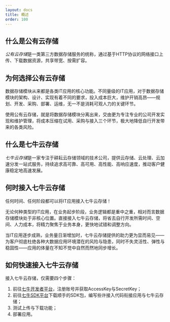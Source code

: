 ```yaml
---
layout: docs
title: 概述
order: 100
---
```


## 什么是公有云存储  

*公有云存储*是一类第三方数据存储服务的统称，通过基于HTTP协议的网络接口上传、下载数据资源，共享带宽、按需扩容。  

## 为何选择公有云存储  

数据存储模块从来都是各类IT应用的核心功能。不同量级的IT应用，对于数据存储模块的架构、设计、实现有着不同的要求，投入成本巨大，维护开销高昂——规划、开发、采购、部署、运维，无一不是消耗可观人力的关键环节。  

使用公有云存储，就是将数据存储模块分离出来，交由更为专注专业的公司开发实现和维护管理，将成本压缩在试用、采购与接入三个环节，极大地降低自行开发带来的各类风险。

## 什么是七牛云存储  

*七牛云存储*是一家专注于耕耘云存储领域的技术公司，提供云存储、云处理、云加速分发一站式服务，持续追求高可靠、高可用、高性能、高响应速度，推动客户健康稳定地高速发展。  

## 何时接入七牛云存储  

任何时间、任何阶段都可以将IT应用接入七牛云存储！  

无论何种类型的IT应用，在业务起步阶段，业务逻辑都是重中之重，相对而言数据存储模块处于非核心位置。直接接入七牛云存储，将省去自行开发所需时间、空间、人力成本，将精力聚焦于业务本身，更快地试错和调整方向。  

当IT应用逐步成熟，业务量日渐增加时，七牛云存储提供的助力更为显而易见——为客户彻底杜绝各种大数据应用环境潜在的风险与隐患，同时不失灵活性、弹性与稳固性——应用的体量在不知不觉中自然而然地同步增长。  

## 如何快速接入七牛云存储  

接入七牛云存储，仅需要四个步骤：  
1. 前往[七牛开发者平台](http://portal.qiniu.com)，注册账号并获取AccessKey与SecretKey；  
2. 前往[七牛SDK平台](http://http://docs.qiniu.com/sdk/index.html)下载顺手的SDK包，编写些许接入代码衔接应用与七牛云存储；  
3. 测试上传与下载功能；  
4. 部署应用。  
